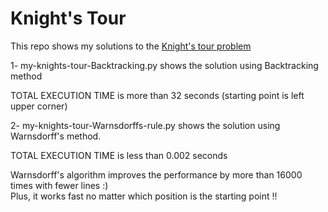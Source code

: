 # Knight's Tour

This repo shows my solutions to the [Knight's tour problem](https://en.wikipedia.org/wiki/Knight%27s_tour)

1- my-knights-tour-Backtracking.py shows the solution using Backtracking method

TOTAL EXECUTION TIME is more than 32 seconds (starting point is left upper corner)

2- my-knights-tour-Warnsdorffs-rule.py shows the solution using Warnsdorff's method.

TOTAL EXECUTION TIME is less than 0.002 seconds

Warnsdorff's algorithm improves the performance by more than 16000 times with fewer lines :)  
Plus, it works fast no matter which position is the starting point !!
